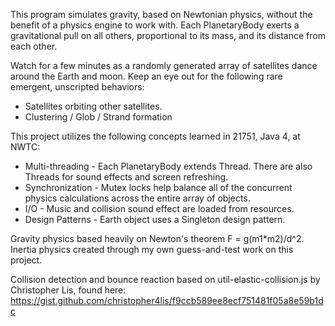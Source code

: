    This program simulates gravity, based on Newtonian physics, without the benefit of a physics engine to work with.
   Each PlanetaryBody exerts a gravitational pull on all others, proportional to its mass, and its distance from each other.
   
   Watch for a few minutes as a randomly generated array of satellites dance around the Earth and moon.
   Keep an eye out for the following rare emergent, unscripted behaviors:
   * Satellites orbiting other satellites.
   * Clustering / Glob / Strand formation
   
   This project utilizes the following concepts learned in 21751, Java 4, at NWTC:
   * Multi-threading - Each PlanetaryBody extends Thread. There are also Threads for sound effects and screen refreshing.
   * Synchronization - Mutex locks help balance all of the concurrent physics calculations across the entire array of objects.
   * I/O - Music and collision sound effect are loaded from resources.
   * Design Patterns - Earth object uses a Singleton design pattern.
   
   Gravity physics based heavily on Newton's theorem F = g(m1*m2)/d^2.
   Inertia physics created through my own guess-and-test work on this project.
   
   Collision detection and bounce reaction based on util-elastic-collision.js by Christopher Lis, found here: 
   https://gist.github.com/christopher4lis/f9ccb589ee8ecf751481f05a8e59b1dc